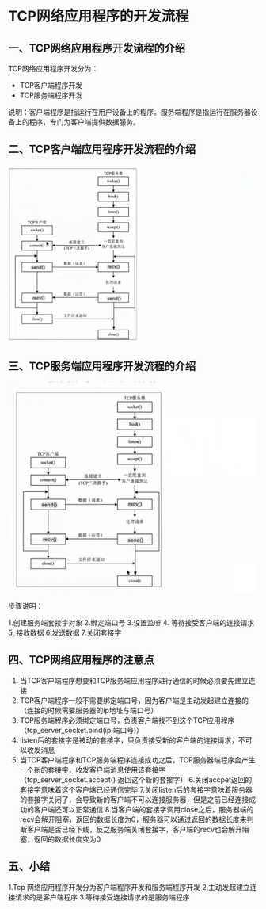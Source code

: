 # TCP网络应用程序的开发流程

## 一、TCP网络应用程序开发流程的介绍

TCP网络应用程序开发分为：
* TCP客户端程序开发
* TCP服务端程序开发

说明：客户端程序是指运行在用户设备上的程序。服务端程序是指运行在服务器设备上的程序，专门为客户端提供数据服务。


## 二、TCP客户端应用程序开发流程的介绍
![图 12](../../images/49b1ca57c78d413db2225b4a3d61225ce6bc6e3968dace6c45dad1d8b404f756.png)  



## 三、TCP服务端应用程序开发流程的介绍

![图 13](../../images/8b9bc1dfed2f9ad3d45b6c68ccd3908af416887e0600fd2596141e57bafded31.png)  

步骤说明：

1.创建服务端套接字对象
2.绑定端口号
3.设置监听
4. 等待接受客户端的连接请求
5. 接收数据
6.发送数据
7.关闭套接字


## 四、TCP网络应用程序的注意点

1. 当TCP客户端程序想要和TCP服务端应用程序进行通信的时候必须要先建立连接
2. TCP客户端程序一般不需要绑定端口号，因为客户端是主动发起建立连接的  （连接的时候需要服务器的ip地址与端口号）
3. TCP服务端程序必须绑定端口号，负责客户端找不到这个TCP应用程序（tcp_server_socket.bind(ip,端口号)）
4. listen后的套接字是被动的套接字，只负责接受新的客户端的连接请求，不可以收发消息
5. 当TCP客户端程序和TCP服务端程序连接成功之后，TCP服务器端程序会产生一个新的套接字，收发客户端消息使用该套接字（tcp_server_socket.accept() 返回这个新的套接字）
6.关闭accpet返回的套接字意味着这个客户端已经通信完毕
7.关闭listen后的套接字意味着服务器的套接字关闭了，会导致新的客户端不可以连接服务器，但是之前已经连接成功的客户端还可以正常通信
8.当客户端的套接字调用close之后，服务器端的recv会解开阻塞，返回的数据长度为0，服务器可以通过返回的数据长度来判断客户端是否已经下线，反之服务端关闭套接字，客户端的recv也会解开阻塞，返回的数据长度变为0 


## 五、小结
1.Tcp 网络应用程序开发分为客户端程序开发和服务端程序开发
2.主动发起建立连接请求的是客户端程序
3.等待接受连接请求的是服务端程序






